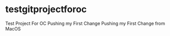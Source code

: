 # testgitprojectforoc
Test Project For OC
Pushing my First Change
Pushing my First Change from MacOS

